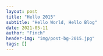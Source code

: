 ```yaml
---
layout: post
title: "Hello 2015"
subtitle: "Hello World, Hello Blog"
date: 2021-05-11
author: "Finch"
header-img: "img/post-bg-2015.jpg"
tags: []
---
```

